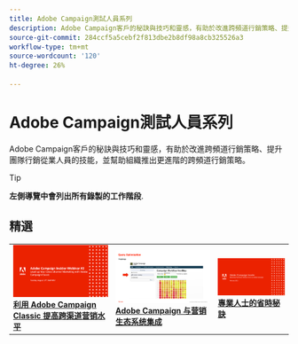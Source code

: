 ```yaml
---
title: Adobe Campaign測試人員系列
description: Adobe Campaign客戶的秘訣與技巧和靈感，有助於改進跨頻道行銷策略、提升團隊行銷從業人員的技能，並幫助組織推出更進階的跨頻道行銷策略。
source-git-commit: 284ccf5a5cebf2f813dbe2b8df98a8cb325526a3
workflow-type: tm+mt
source-wordcount: '120'
ht-degree: 26%

---
```


# Adobe Campaign測試人員系列

Adobe Campaign客戶的秘訣與技巧和靈感，有助於改進跨頻道行銷策略、提升團隊行銷從業人員的技能，並幫助組織推出更進階的跨頻道行銷策略。

>[!TIP]
>
>**左側導覽中會列出所有錄製的工作階段**.

## 精選

<table>
  <tr>
   <td>
      <a href="2022/cross-channel.md">
      <img alt="利用 Adobe Campaign Classic 提高跨渠道营销水平" src="assets/cross-channel.png"/>
      </a>
      <div>
         <a href="./2022/cross-channel.md"><strong>利用 Adobe Campaign Classic 提高跨渠道营销水平</strong></a>
         <br/>
      </div>
   </td>
   <td>
      <a href="2022/integrations.md">
      <img alt="Adobe Campaign 与营销生态系统集成" src="assets/integrations.png"/>
      </a>
      <div>
         <a href="./2022/integrations.md"><strong>Adobe Campaign 与营销生态系统集成</strong></a>
         <br/>
      </div>
   </td>
   <td>
      <a href="2022/tips.md">
      <img alt="專業人士的省時秘訣" src="./assets/tips.png"/>
      </a>
      <div>
         <a href="2022/tips.md"><strong>專業人士的省時秘訣</strong></a>
         <br/>
      </div>
   </td>
</table>